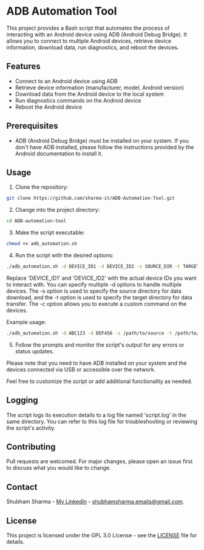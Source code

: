 # ADB Automation Tool

This project provides a Bash script that automates the process of interacting with an Android device using ADB (Android Debug Bridge). It allows you to connect to multiple Android devices, retrieve device information, download data, run diagnostics, and reboot the devices.

## Features

- Connect to an Android device using ADB
- Retrieve device information (manufacturer, model, Android version)
- Download data from the Android device to the local system
- Run diagnostics commands on the Android device
- Reboot the Android device

## Prerequisites

- ADB (Android Debug Bridge) must be installed on your system. If you don't have ADB installed, please follow the instructions provided by the Android documentation to install it.

## Usage

1. Clone the repository:

```bash
git clone https://github.com/sharma-it/ADB-Automation-Tool.git
```

2. Change into the project directory:

```bash
cd ADB-automation-tool
```

3. Make the script executable:

```bash
chmod +x adb_automation.sh
```

4. Run the script with the desired options:

```bash
./adb_automation.sh -d DEVICE_ID1 -d DEVICE_ID2 -s SOURCE_DIR -t TARGET_DIR -c COMMAND
```

Replace 'DEVICE_ID1' and 'DEVICE_ID2' with the actual device IDs you want to interact with. You can specify multiple -d options to handle multiple devices. The -s option is used to specify the source directory for data download, and the -t option is used to specify the target directory for data transfer. The -c option allows you to execute a custom command on the devices.

Example usage:

```bash
./adb_automation.sh -d ABC123 -d DEF456 -s /path/to/source -t /path/to/target -c "adb shell am force-stop com.example.app"
```

5. Follow the prompts and monitor the script's output for any errors or status updates.

Please note that you need to have ADB installed on your system and the devices connected via USB or accessible over the network.

Feel free to customize the script or add additional functionality as needed.

## Logging

The script logs its execution details to a log file named 'script.log' in the same directory. You can refer to this log file for troubleshooting or reviewing the script's activity.

## Contributing

Pull requests are welcomed. For major changes, please open an issue first to discuss what you would like to change.

## Contact

Shubham Sharma - [My LinkedIn](https://www.linkedin.com/in/sharma-it/) - shubhamsharma.emails@gmail.com.

## License

This project is licensed under the GPL 3.0 License - see the [LICENSE](LICENCE) file for details.
